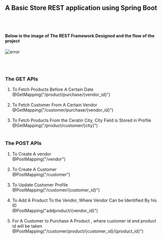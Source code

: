 <h2>
A Basic Store REST application using Spring Boot
</h2>
<br></br>
<h4> Below is the image of The REST Framework Designed and the flow of the project</h4>

<img src="https://firebasestorage.googleapis.com/v0/b/projects-in-java.appspot.com/o/SpringFrameworkCard.png?alt=media&token=ecdd5765-14d2-4765-b049-8dd3f906086e" alt="error"/>

<br></br>

<h3>The GET APIs</h3>
<ol>
<li>To Fetch Products Before A Certain Date<br>
@GetMapping("/product/purchase/{vendor_id}")</li>
<br>
<li>To Fetch Customer From A Certain Vendor<br>
@GetMapping("/customer/purchase/{vendor_id}")</li>
<br>
<li>To Fetch Products From the Ceratin City, City Field is Stored in Profile<br>
@GetMapping("/product/customer/{city}")</li>
<br>
</ol>
<h3>The POST APIs</h3>
<ol>
<li>To Create A vendor <br> @PostMapping("/vendor")
</li>
<br>
<li> To Create A Customer  <br>  @PostMapping("/customer")
</li>
<br>
<li> To Update Customer Profile <br> @PostMapping("/customer/{customer_id}")
</li>
<br>

<li> To Add A Product To the Vendor, Where Vendor Can be Identified By his ID <br> @PostMapping("addproduct/{vendor_id}")
</li>
<br>
<li> For A Customer to  Purchase A Product , where customer id and product id will be taken <br>     @PostMapping("/customer/product/{customer_id}/{product_id}")
</li>
<br>
</ol>
